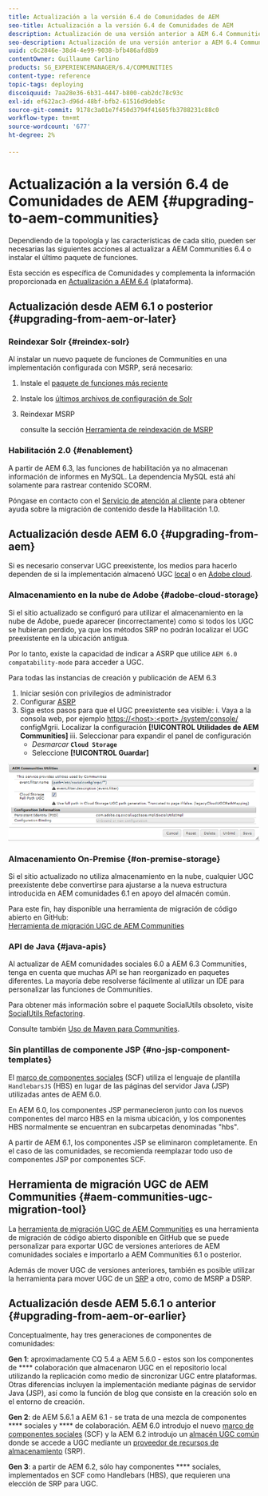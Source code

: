 ```yaml
---
title: Actualización a la versión 6.4 de Comunidades de AEM
seo-title: Actualización a la versión 6.4 de Comunidades de AEM
description: Actualización de una versión anterior a AEM 6.4 Communities
seo-description: Actualización de una versión anterior a AEM 6.4 Communities
uuid: c6c2846e-38d4-4e99-9038-bfb486afd8b9
contentOwner: Guillaume Carlino
products: SG_EXPERIENCEMANAGER/6.4/COMMUNITIES
content-type: reference
topic-tags: deploying
discoiquuid: 7aa28e36-6b31-4447-b800-cab2dc78c93c
exl-id: ef622ac3-d96d-48bf-bfb2-61516d9deb5c
source-git-commit: 9178c3a01e7f450d3794f41605fb3788231c88c0
workflow-type: tm+mt
source-wordcount: '677'
ht-degree: 2%

---
```


# Actualización a la versión 6.4 de Comunidades de AEM {#upgrading-to-aem-communities}

Dependiendo de la topología y las características de cada sitio, pueden ser necesarias las siguientes acciones al actualizar a AEM Communities 6.4 o instalar el último paquete de funciones.

Esta sección es específica de Comunidades y complementa la información proporcionada en [Actualización a AEM 6.4](../../help/sites-deploying/upgrade.md) (plataforma).

## Actualización desde AEM 6.1 o posterior {#upgrading-from-aem-or-later}

### Reindexar Solr {#reindex-solr}

Al instalar un nuevo paquete de funciones de Communities en una implementación configurada con MSRP, será necesario:

1. Instale el [paquete de funciones más reciente](deploy-communities.md#latestfeaturepack)
2. Instale los [últimos archivos de configuración de Solr](msrp.md#upgrading)
3. Reindexar MSRP

   consulte la sección [Herramienta de reindexación de MSRP](msrp.md#msrp-reindex-tool)

### Habilitación 2.0 {#enablement}

A partir de AEM 6.3, las funciones de habilitación ya no almacenan información de informes en MySQL. La dependencia MySQL está ahí solamente para rastrear contenido SCORM.

Póngase en contacto con el [Servicio de atención al cliente](https://helpx.adobe.com/es/marketing-cloud/contact-support.html) para obtener ayuda sobre la migración de contenido desde la Habilitación 1.0.

## Actualización desde AEM 6.0 {#upgrading-from-aem}

Si es necesario conservar UGC preexistente, los medios para hacerlo dependen de si la implementación almacenó UGC [local](#on-premise-storage) o en [Adobe cloud](#adobe-cloud-storage).

### Almacenamiento en la nube de Adobe {#adobe-cloud-storage}

Si el sitio actualizado se configuró para utilizar el almacenamiento en la nube de Adobe, puede aparecer (incorrectamente) como si todos los UGC se hubieran perdido, ya que los métodos SRP no podrán localizar el UGC preexistente en la ubicación antigua.

Por lo tanto, existe la capacidad de indicar a ASRP que utilice `AEM 6.0 compatability-mode` para acceder a UGC.

Para todas las instancias de creación y publicación de AEM 6.3

1. Iniciar sesión con privilegios de administrador
2. Configurar [ASRP](asrp.md)
3. Siga estos pasos para que el UGC preexistente sea visible:
i. Vaya a la consola web, por ejemplo
   [https://&lt;host>:&lt;port> /system/console/](http://localhost:4502/system/console/configMgr)
configMgrii. Localizar la configuración **[!UICONTROL Utilidades de AEM Communities]**
iii. Seleccionar para expandir el panel de configuración
   * *Desmarcar* **`Cloud Storage`**
   * Seleccione **[!UICONTROL Guardar]**

![chlimage_1-126](assets/chlimage_1-126.png)

### Almacenamiento On-Premise {#on-premise-storage}

Si el sitio actualizado no utiliza almacenamiento en la nube, cualquier UGC preexistente debe convertirse para ajustarse a la nueva estructura introducida en AEM comunidades 6.1 en apoyo del almacén común.

Para este fin, hay disponible una herramienta de migración de código abierto en GitHub:\
[Herramienta de migración UGC de AEM Communities](https://github.com/Adobe-Marketing-Cloud/communities-ugc-migration)

### API de Java {#java-apis}

Al actualizar de AEM comunidades sociales 6.0 a AEM 6.3 Communities, tenga en cuenta que muchas API se han reorganizado en paquetes diferentes. La mayoría debe resolverse fácilmente al utilizar un IDE para personalizar las funciones de Communities.

Para obtener más información sobre el paquete SocialUtils obsoleto, visite [SocialUtils Refactoring](socialutils.md).

Consulte también [Uso de Maven para Communities](maven.md).

### Sin plantillas de componente JSP {#no-jsp-component-templates}

El [marco de componentes sociales](scf.md) (SCF) utiliza el lenguaje de plantilla `HandlebarsJS` (HBS) en lugar de las páginas del servidor Java (JSP) utilizadas antes de AEM 6.0.

En AEM 6.0, los componentes JSP permanecieron junto con los nuevos componentes del marco HBS en la misma ubicación, y los componentes HBS normalmente se encuentran en subcarpetas denominadas &quot;hbs&quot;.

A partir de AEM 6.1, los componentes JSP se eliminaron completamente. En el caso de las comunidades, se recomienda reemplazar todo uso de componentes JSP por componentes SCF.

## Herramienta de migración UGC de AEM Communities {#aem-communities-ugc-migration-tool}

La [herramienta de migración UGC de AEM Communities](https://github.com/Adobe-Marketing-Cloud/communities-ugc-migration) es una herramienta de migración de código abierto disponible en GitHub que se puede personalizar para exportar UGC de versiones anteriores de AEM comunidades sociales e importarlo a AEM Communities 6.1 o posterior.

Además de mover UGC de versiones anteriores, también es posible utilizar la herramienta para mover UGC de un [SRP](working-with-srp.md) a otro, como de MSRP a DSRP.

## Actualización desde AEM 5.6.1 o anterior {#upgrading-from-aem-or-earlier}

Conceptualmente, hay tres generaciones de componentes de comunidades:

**Gen 1**: aproximadamente CQ 5.4 a AEM 5.6.0 - estos son los componentes de  **** colaboración que almacenaron UGC en el repositorio local utilizando la replicación como medio de sincronizar UGC entre plataformas. Otras diferencias incluyen la implementación mediante páginas de servidor Java (JSP), así como la función de blog que consiste en la creación solo en el entorno de creación.

**Gen 2**: de AEM 5.6.1 a AEM 6.1 - se trata de una mezcla de componentes  **** sociales y  **** de colaboración. AEM 6.0 introdujo el nuevo [marco de componentes sociales](scf.md) (SCF) y la AEM 6.2 introdujo un [almacén UGC común](working-with-srp.md) donde se accede a UGC mediante un [proveedor de recursos de almacenamiento](srp.md) (SRP).

**Gen 3**: a partir de AEM 6.2, sólo hay componentes  **** sociales, implementados en SCF como Handlebars (HBS), que requieren una elección de SRP para UGC.
